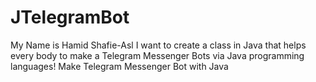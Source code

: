 # JTelegramBot

My Name is Hamid Shafie-Asl
I want to create a class in Java that helps every body to make a Telegram Messenger Bots via Java programming languages!
Make Telegram Messenger Bot with Java
